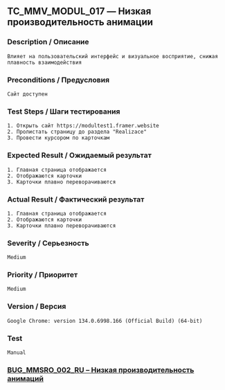 ## TC_MMV_MODUL_017 — Низкая производительность анимации

### Description / Описание
    Влияет на пользовательский интерфейс и визуальное восприятие, снижая плавность взаимодействия

### Preconditions / Предусловия
    Сайт доступен

### Test Steps / Шаги тестирования
    1. Открыть сайт https://modultest1.framer.website
    2. Пролистать страницу до раздела "Realizace"
    3. Провести курсором по карточкам

### Expected Result / Ожидаемый результат
    1. Главная страница отображается
    2. Отображаются карточки
    3. Карточки плавно переворачиваются

### Actual Result / Фактический результат
    1. Главная страница отображается
    2. Отображаются карточки
    3. Карточки плавно переворачиваются

### Severity / Серьезность
    Medium

### Priority / Приоритет
    Medium

### Version / Версия
    Google Chrome: version 134.0.6998.166 (Official Build) (64-bit)

### Test
    Manual

### [BUG_MMSRO_002_RU – Низкая производительность анимаций](../bug_reports/BUG_MMSRO_002_RU.md)